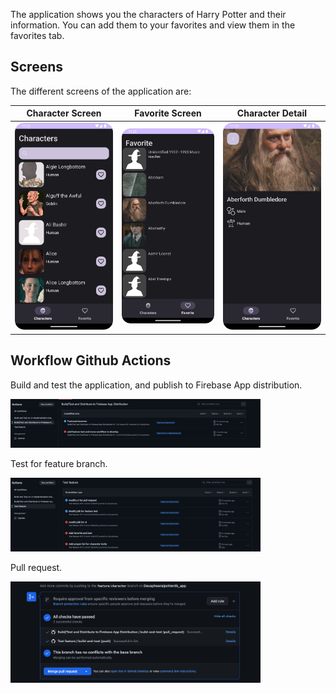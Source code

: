 The application shows you the characters of Harry Potter and their information. You can add them to your favorites and view them in the favorites tab.

## Screens

The different screens of the application are:

| Character Screen | Favorite Screen | Character Detail |
|:----------------:|:---------------:|:----------------:|
| <img src="assets/character_screen.png" alt="Character Screen" width="400px"> | <img src="assets/favorite_screen.png" alt="Favorite Screen" width="400px"> | <img src="assets/character_detail.png" alt="Character Detail" width="400px"> |

## Workflow Github Actions

Build and test the application, and publish to Firebase App distribution.

<img src="assets/workflow1.png" alt="Workflow 1" width="400px">

Test for feature branch.

<img src="assets/workflow2.png" alt="Workflow 2" width="400px">

Pull request.

<img src="assets/pull_request.png" alt="Pull Request" width="400px">
